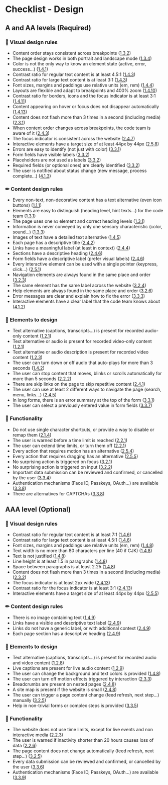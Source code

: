 # Checklist - Design

## A and AA levels (Required)

### 🫟 Visual design rules

- Content order stays consistent across breakpoints ([1.3.2](01-wcag-guidelines.md#1.3.2))
- The page design works in both portrait and landscape mode ([1.3.4](01-wcag-guidelines.md#1.3.4))
- Color is not the only way to know an element state (active, error, success...) ([1.4.1](01-wcag-guidelines.md#1.4.1))
- Contrast ratio for regular text content is at least 4.5:1 ([1.4.3](01-wcag-guidelines.md#1.4.3))
- Contrast ratio for large text content is at least 3:1 ([1.4.3](01-wcag-guidelines.md#1.4.3))
- Font sizes, margins and paddings use relative units (em, rem) ([1.4.4](01-wcag-guidelines.md#1.4.4))
- Layouts are flexible and adapt to breakpoints and 400% zoom ([1.4.10](01-wcag-guidelines.md#1.4.10))
- Contrast ratio for borders, icons and the focus indicator is at least 3:1 ([1.4.11](01-wcag-guidelines.md#1.4.11))
- Content appearing on hover or focus does not disappear automatically ([1.4.13](01-wcag-guidelines.md#1.4.13))
- Content does not flash more than 3 times in a second (including media) ([2.3.1](01-wcag-guidelines.md#2.3.1))
- When content order changes across breakpoints, the code team is aware of it ([2.4.3](01-wcag-guidelines.md#2.4.3))
- The focus indicator is consistent across the website ([2.4.7](01-wcag-guidelines.md#2.4.7))
- Interactive elements have a target size of at least 44px by 44px ([2.5.8](01-wcag-guidelines.md#2.5.8))
- Errors are easy to identify (not just with color) ([3.3.1](01-wcag-guidelines.md#3.3.1))
- Form fields have visible labels ([3.3.2](01-wcag-guidelines.md#3.3.2))
- Placeholders are not used as labels ([3.3.2](01-wcag-guidelines.md#3.3.2))
- Required fields (or optional ones) are clearly identified ([3.3.2](01-wcag-guidelines.md#3.3.2))
- The user is notified about status change (new message, process complete...) ([4.1.3](01-wcag-guidelines.md#4.1.3))

### ✏ Content design rules

- Every non-text, non-decorative content has a text alternative (even icon buttons) ([1.1.1](01-wcag-guidelines.md#1.1.1))
- Elements are easy to distinguish (heading level, hint texts...) for the code team ([1.3.1](01-wcag-guidelines.md#1.3.1))
- The page uses one `h1` element and correct heading levels ([1.3.1](01-wcag-guidelines.md#1.3.1))
- Information is never conveyed by only one sensory characteristic (color, sound...) ([1.3.3](01-wcag-guidelines.md#1.3.3))
- Images of text have a detailed text alternative ([1.4.5](01-wcag-guidelines.md#1.4.5))
- Each page has a descriptive title ([2.4.2](01-wcag-guidelines.md#2.4.2))
- Links have a meaningful label (at least in context) ([2.4.4](01-wcag-guidelines.md#2.4.4))
- Sections have a descriptive heading ([2.4.6](01-wcag-guidelines.md#2.4.6))
- Form fields have a descriptive label (prefer visual labels) ([2.4.6](01-wcag-guidelines.md#2.4.6))
- Every interactive element can be used with a single pointer (keypress, click...) ([2.5.1](01-wcag-guidelines.md#2.5.1))
- Navigation elements are always found in the same place and order ([3.2.3](01-wcag-guidelines.md#3.2.3))
- The same element has the same label across the website ([3.2.4](01-wcag-guidelines.md#3.2.4))
- Help elements are always found in the same place and order ([3.2.6](01-wcag-guidelines.md#3.2.6))
- Error messages are clear and explain how to fix the error ([3.3.3](01-wcag-guidelines.md#3.3.3))
- Interactive elements have a clear label that the code team knows about ([4.1.2](01-wcag-guidelines.md#4.1.2))

### 🧩 Elements to design

- Text alternative (captions, transcripts...) is present for recorded audio-only content ([1.2.1](01-wcag-guidelines.md#1.2.1))
- Text alternative or audio is present for recorded video-only content ([1.2.1](01-wcag-guidelines.md#1.2.1))
- Text alternative or audio description is present for recorded video content ([1.2.3](01-wcag-guidelines.md#1.2.3))
- The user can turn down or off audio that auto-plays for more than 3 seconds ([1.4.2](01-wcag-guidelines.md#1.4.2))
- The user can stop content that moves, blinks or scrolls automatically for more than 5 seconds ([2.2.2](01-wcag-guidelines.md#2.2.2))
- There are skip links on the page to skip repetitive content ([2.4.1](01-wcag-guidelines.md#2.4.1))
- The user can use at least 2 different ways to navigate the page (search, menu, links...) ([2.4.5](01-wcag-guidelines.md#2.4.5))
- In long forms, there is an error summary at the top of the form ([3.3.1](01-wcag-guidelines.md#3.3.1))
- The user can select a previously entered value in form fields ([3.3.7](01-wcag-guidelines.md#3.3.7))

### 🧬 Functionality

- Do not use single character shortcuts, or provide a way to disable or remap them ([2.1.4](01-wcag-guidelines.md#2.1.4))
- The user is warned before a time limit is reached ([2.2.1](01-wcag-guidelines.md#2.2.1))
- The user can extend time limits, or turn them off ([2.2.1](01-wcag-guidelines.md#2.2.1))
- Every action that requires motion has an alternative ([2.5.4](01-wcag-guidelines.md#2.5.4))
- Every action that requires dragging has an alternative ([2.5.5](01-wcag-guidelines.md#2.5.5))
- No surprising action is triggered on focus ([3.2.1](01-wcag-guidelines.md#3.2.1))
- No surprising action is triggered on input ([3.2.2](01-wcag-guidelines.md#3.2.2))
- Important data submission can be reviewed and confirmed, or cancelled by the user ([3.3.4](01-wcag-guidelines.md#3.3.4))
- Authentication mechanisms (Face ID, Passkeys, OAuth...) are available ([3.3.8](01-wcag-guidelines.md#3.3.8))
- There are alternatives for CAPTCHAs ([3.3.8](01-wcag-guidelines.md#3.3.8))

## AAA level (Optional)

### 🫟 Visual design rules

- Contrast ratio for regular text content is at least 7:1 ([1.4.6](01-wcag-guidelines.md#1.4.6))
- Contrast ratio for large text content is at least 4.5:1 ([1.4.6](01-wcag-guidelines.md#1.4.6))
- Font sizes, margins and paddings use relative units (em, rem) ([1.4.8](01-wcag-guidelines.md#1.4.8))
- Text width is no more than 80 characters per line (40 if CJK) ([1.4.8](01-wcag-guidelines.md#1.4.8))
- Text is not justified ([1.4.8](01-wcag-guidelines.md#1.4.8))
- Line height is at least 1.5 in paragraphs ([1.4.8](01-wcag-guidelines.md#1.4.8))
- Space between paragraphs is at least 2.25 ([1.4.8](01-wcag-guidelines.md#1.4.8))
- Content does not flash more than 3 times in a second (including media) ([2.3.2](01-wcag-guidelines.md#2.3.2))
- The focus indicator is at least 2px wide ([2.4.13](01-wcag-guidelines.md#2.4.13))
- Contrast ratio for the focus indicator is at least 3:1 ([2.4.13](01-wcag-guidelines.md#2.4.13))
- Interactive elements have a target size of at least 44px by 44px ([2.5.5](01-wcag-guidelines.md#2.5.5))
  
### ✏ Content design rules

- There is no image containing text ([1.4.9](01-wcag-guidelines.md#1.4.9))
- Links have a visible and descriptive text label ([2.4.9](01-wcag-guidelines.md#2.4.9))
- Links do not have a generic label, or with additional context ([2.4.9](01-wcag-guidelines.md#2.4.9))
- Each page section has a descriptive heading ([2.4.9](01-wcag-guidelines.md#2.4.9))

### 🧩 Elements to design

- Text alternative (captions, transcripts...) is present for recorded audio and video content ([1.2.8](01-wcag-guidelines.md#1.2.8))
- Live captions are present for live audio content ([1.2.9](01-wcag-guidelines.md#1.2.9))
- The user can change the background and text colors is provided ([1.4.8](01-wcag-guidelines.md#1.4.8))
- The user can turn off motion effects triggered by interaction ([2.3.3](01-wcag-guidelines.md#2.3.3))
- Breadcrumbs are present on nested pages ([2.4.8](01-wcag-guidelines.md#2.4.8))
- A site map is present if the website is small ([2.4.8](01-wcag-guidelines.md#2.4.8))
- The user can trigger a page content change (feed refresh, next step...) manually ([3.2.5](01-wcag-guidelines.md#3.2.5))
- Help in non-trivial forms or complex steps is provided ([3.3.5](01-wcag-guidelines.md#3.3.5))

### 🧬 Functionality

- The website does not use time limits, except for live events and non interactive media ([2.2.3](01-wcag-guidelines.md#2.2.3))
- The user is warned if inactivity shorter than 20 hours causes loss of data ([2.2.6](01-wcag-guidelines.md#2.2.6))
- The page content does not change automatically (feed refresh, next step...) ([3.2.5](01-wcag-guidelines.md#3.2.5))
- Every data submission can be reviewed and confirmed, or cancelled by the user ([3.3.6](01-wcag-guidelines.md#3.3.6))
- Authentication mechanisms (Face ID, Passkeys, OAuth...) are available ([3.3.9](01-wcag-guidelines.md#3.3.9))

